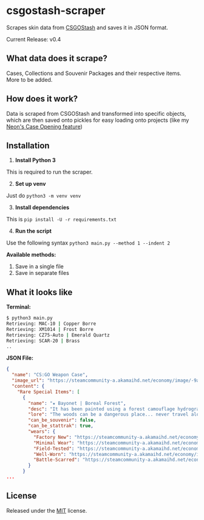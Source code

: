 
# csgostash-scraper
Scrapes skin data from [CSGOStash](https://csgostash.com/) and saves it in JSON format.

Current Release: v0.4

What data does it scrape?
--
Cases, Collections and Souvenir Packages and their respective items. \
More to be added.

How does it work?
--
Data is scraped from CSGOStash and transformed into specific objects, which are then saved onto pickles for easy loading onto projects (like my [Neon's Case Opening feature](https://github.com/supr3meofficial/neon/blob/V3-develop/cogs/caseopening.py))

Installation
--
1. **Install Python 3**

This is required to run the scraper.

2. **Set up venv**

Just do `python3 -m venv venv`

3. **Install dependencies**

This is `pip install -U -r requirements.txt`

4. **Run the script**

Use the following syntax `python3 main.py --method 1 --indent 2`

**Available methods:**
1. Save in a single file
2. Save in separate files

What it looks like
--
**Terminal:**
```sh
$ python3 main.py
Retrieving: MAC-10 | Copper Borre
Retrieving: XM1014 | Frost Borre
Retrieving: CZ75-Auto | Emerald Quartz
Retrieving: SCAR-20 | Brass
..
```
**JSON File:**
```json
{
  "name": "CS:GO Weapon Case",
  "image_url": "https://steamcommunity-a.akamaihd.net/economy/image/-9a81dlWLwJ2UUGcVs_nsVtzdOEdtWwKGZZLQHTxDZ7I56KU0Zwwo4NUX4oFJZEHLbXU5A1PIYQNqhpOSV-fRPasw8rsRVx4MwFo5_T3eAQ3i6DMIW0X7ojiwoHax6egMOKGxj4G68Nz3-jCp4itjFWx-ktqfSmtcwqVx6sT/256fx256f",
  "content": {
    "Rare Special Items": [
      {
        "name": "★ Bayonet | Boreal Forest",
        "desc": "It has been painted using a forest camouflage hydrographic.",
        "lore": "The woods can be a dangerous place... never travel alone",
        "can_be_souvenir": false,
        "can_be_stattrak": true,
        "wears": {
          "Factory New": "https://steamcommunity-a.akamaihd.net/economy/image/-9a81dlWLwJ2UUGcVs_nsVtzdOEdtWwKGZZLQHTxDZ7I56KU0Zwwo4NUX4oFJZEHLbXH5ApeO4YmlhxYQknCRvCo04DEVlxkKgpotLu8JAllx8zAaAJE486zh5S0lfjmNrrdqWdY781lteXA54vwxgCxqBE6Nzv0IIbBdQU6ZAuC-Vm6wu68hMe46MzIzCE26SQk7S3YzECpwUYbTEk7wBI/512fx384f",
          "Minimal Wear": "https://steamcommunity-a.akamaihd.net/economy/image/-9a81dlWLwJ2UUGcVs_nsVtzdOEdtWwKGZZLQHTxDZ7I56KU0Zwwo4NUX4oFJZEHLbXH5ApeO4YmlhxYQknCRvCo04DEVlxkKgpotLu8JAllx8zAaAJE486zh5S0lfjmNrrdqWdY781lteXA54vwxgCxqBE6Nzv0IIbBdQU6ZAuC-Vm6wu68hMe46MzIzCE26SQk7S3YzECpwUYbTEk7wBI/512fx384f",
          "Field-Tested": "https://steamcommunity-a.akamaihd.net/economy/image/-9a81dlWLwJ2UUGcVs_nsVtzdOEdtWwKGZZLQHTxDZ7I56KU0Zwwo4NUX4oFJZEHLbXH5ApeO4YmlhxYQknCRvCo04DEVlxkKgpotLu8JAllx8zAaAJE486zh5S0lfjmNrrdqWZU7Mxkh9bN9J7yjRrl_kFrYGjxcNOWewQ3MAmE-FG2yOe7gpW0uZyam3A2siVw7S6MzR3in1gSOUa5wz9E/512fx384f",
          "Well-Worn": "https://steamcommunity-a.akamaihd.net/economy/image/-9a81dlWLwJ2UUGcVs_nsVtzdOEdtWwKGZZLQHTxDZ7I56KU0Zwwo4NUX4oFJZEHLbXH5ApeO4YmlhxYQknCRvCo04DEVlxkKgpotLu8JAllx8zAaAJE486zh5S0lfjmNrrdqWZU7Mxkh9bN9J7yjRrl_kFrYGjxcNOWewQ3MAmE-FG2yOe7gpW0uZyam3A2siVw7S6MzR3in1gSOUa5wz9E/512fx384f",
          "Battle-Scarred": "https://steamcommunity-a.akamaihd.net/economy/image/-9a81dlWLwJ2UUGcVs_nsVtzdOEdtWwKGZZLQHTxDZ7I56KU0Zwwo4NUX4oFJZEHLbXH5ApeO4YmlhxYQknCRvCo04DEVlxkKgpotLu8JAllx8zAaAJE486zh5S0lfjmNrrdqWNU6dNoteXA54vwxgDhrxJtMGj7II7GcVI5MgqE-gDsyObng5W_vM-bmyFi6CkitnbayRKpwUYbBWXvKcI/512fx384f"
        }
      } 
...
```

License
--
Released under the [MIT](LICENSE) license.
